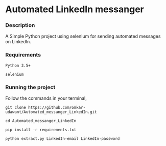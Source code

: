 # Automated LinkedIn messanger 


### Description

A Simple Python project using selenium for sending automated messages on LinkedIn.

### Requirements

 `Python 3.5+`

 `selenium`

### Running the project

Follow the commands in your terminal,

 `git clone https://github.com/omkar-udawant/Automated_messanger_LinkedIn.git`

 `cd Automated_messanger_LinkedIn`

 `pip install -r requirements.txt`

 `python extract.py LinkedIn-email LinkedIn-password`

